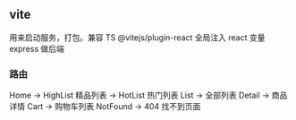 ## vite

用来启动服务，打包。兼容 TS
@vitejs/plugin-react 全局注入 react 变量
express 做后端

### 路由

Home -> HighList 精品列表
    -> HotList 热门列表
List -> 全部列表
Detail -> 商品详情
Cart -> 购物车列表
NotFound -> 404 找不到页面
